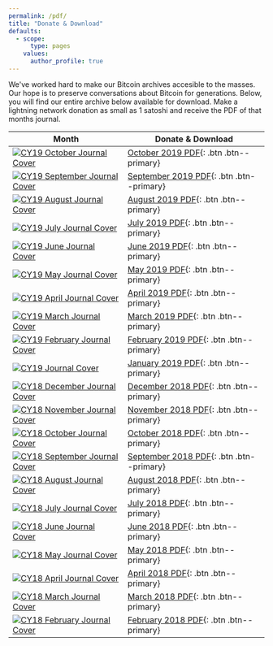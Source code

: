 ```yaml
---
permalink: /pdf/
title: "Donate & Download"
defaults:
  - scope:
      type: pages
    values:
      author_profile: true
---
```


We've worked hard to make our Bitcoin archives accesible to the masses. Our hope is to preserve conversations about Bitcoin for generations. Below, you will find our entire archive below available for download. Make a lightning network donation as small as 1 satoshi and receive the PDF of that months journal.

| Month         | Donate & Download |
| --------         | ------ |
| [![CY19 October Journal Cover](/assets/images/covers/CY19M10-cover-150.png "CY19 October Journal Cover")](https://paywall.link/to/52b74) | [October 2019 PDF](https://paywall.link/to/52b74){: .btn .btn--primary} |
| [![CY19 September Journal Cover](/assets/images/covers/CY19M9-cover-150.png "CY19 September Journal Cover")](https://paywall.link/to/507f0) | [September 2019 PDF](https://paywall.link/to/507f0){: .btn .btn--primary} |
| [![CY19 August Journal Cover](/assets/images/covers/CY19M8-cover-150.png "CY19 August Journal Cover")](https://paywall.link/to/9b0b7) | [August 2019 PDF](https://paywall.link/to/9b0b7){: .btn .btn--primary} |
| [![CY19 July Journal Cover](/assets/images/covers/CY19M7-cover-150.png "CY19 July Journal Cover")](https://paywall.link/to/3ecb3) | [July 2019 PDF](https://paywall.link/to/3ecb3){: .btn .btn--primary} |
| [![CY19 June Journal Cover](/assets/images/covers/CY19M6-cover-150.png "CY19 June Journal Cover")](https://paywall.link/to/1929f) | [June 2019 PDF](https://paywall.link/to/1929f){: .btn .btn--primary} |
| [![CY19 May Journal Cover](/assets/images/covers/CY19M5-cover-150.png "CY19 May Journal Cover")](https://paywall.link/to/1ae88) | [May 2019 PDF](https://paywall.link/to/1ae88){: .btn .btn--primary} |
| [![CY19 April Journal Cover](/assets/images/covers/CY19Q2M4-cover-150.png "CY19 April Journal Cover")](https://paywall.link/to/8d900) | [April 2019 PDF](https://paywall.link/to/8d900){: .btn .btn--primary} |
| [![CY19 March Journal Cover](/assets/images/covers/CY19Q1M3-cover-150.png "CY19 March Journal Cover")](https://paywall.link/to/8a05d) | [March 2019 PDF](https://paywall.link/to/8a05d){: .btn .btn--primary} |
| [![CY19 February Journal Cover](/assets/images/covers/CY19Q1M2-cover-150.png "CY19 February Journal Cover")](https://paywall.link/to/7ceb4) | [February 2019 PDF](https://paywall.link/to/7ceb4){: .btn .btn--primary} |
| [![CY19 Journal Cover](/assets/images/covers/CY19Q1M1-cover-150.png "CY19 January Journal Cover")](https://paywall.link/to/69321) | [January 2019 PDF](https://paywall.link/to/69321){: .btn .btn--primary} |
| [![CY18 December Journal Cover](/assets/images/covers/CY18Q4M12-cover-150.png "CY18 December Journal Cover")](https://paywall.link/to/d4da5) | [December 2018 PDF](https://paywall.link/to/d4da5){: .btn .btn--primary} |
| [![CY18 November Journal Cover](/assets/images/covers/CY18Q4M11-cover-150.png "CY18 November Journal Cover")](https://paywall.link/to/e94f2) | [November 2018 PDF](https://paywall.link/to/e94f2){: .btn .btn--primary} |
| [![CY18 October Journal Cover](/assets/images/covers/CY18Q4M10-cover-150.png "CY18 October Journal Cover")](https://paywall.link/to/23930) | [October 2018 PDF](https://paywall.link/to/23930){: .btn .btn--primary} |
| [![CY18 September Journal Cover](/assets/images/covers/CY18Q3M9-cover-150.png "CY18 September Journal Cover")](https://paywall.link/to/f58c4) | [September 2018 PDF](https://paywall.link/to/f58c4){: .btn .btn--primary} |
| [![CY18 August Journal Cover](/assets/images/covers/CY18M8-cover-150.png "CY18 August Journal Cover")](https://paywall.link/to/459f8) | [August 2018 PDF](https://paywall.link/to/459f8){: .btn .btn--primary} |
| [![CY18 July Journal Cover](/assets/images/covers/CY18M7-cover-150.png "CY18 July Journal Cover")](https://paywall.link/to/070b5) | [July 2018 PDF](https://paywall.link/to/070b5){: .btn .btn--primary} |
| [![CY18 June Journal Cover](/assets/images/covers/CY18M6-cover-150.png "CY18 June Journal Cover")](https://paywall.link/to/bbbdb) | [June 2018 PDF](https://paywall.link/to/bbbdb){: .btn .btn--primary} |
| [![CY18 May Journal Cover](/assets/images/covers/CY18M5-cover-150.png "CY18 May Journal Cover")](https://paywall.link/to/0dbd6) | [May 2018 PDF](https://paywall.link/to/0dbd6){: .btn .btn--primary} |
| [![CY18 April Journal Cover](/assets/images/covers/CY18M4-cover-150.png "CY18 April Journal Cover")](https://paywall.link/to/a2385) | [April 2018 PDF](https://paywall.link/to/a2385){: .btn .btn--primary} |
| [![CY18 March Journal Cover](/assets/images/covers/CY18M3-cover-150.png "CY18 March Journal Cover")](https://paywall.link/to/146b8) | [March 2018 PDF](https://paywall.link/to/146b8){: .btn .btn--primary} |
| [![CY18 February Journal Cover](/assets/images/covers/CY18M2-cover-150.png "CY18 February Journal Cover")](https://paywall.link/to/30288) | [February 2018 PDF](https://paywall.link/to/30288){: .btn .btn--primary} |

